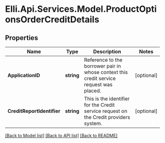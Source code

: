 # Elli.Api.Services.Model.ProductOptionsOrderCreditDetails
## Properties

Name | Type | Description | Notes
------------ | ------------- | ------------- | -------------
**ApplicationID** | **string** | Reference to the borrower pair in whose context this credit service request was placed. | [optional] 
**CreditReportIdentifier** | **string** | This is the identifier for the Credit service request on the Credit providers system. | [optional] 

[[Back to Model list]](../README.md#documentation-for-models) [[Back to API list]](../README.md#documentation-for-api-endpoints) [[Back to README]](../README.md)

